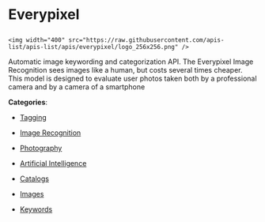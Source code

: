 # Everypixel<p align="center">
    <img width="400" src="https://raw.githubusercontent.com/apis-list/apis-list/apis/everypixel/logo_256x256.png" />
</p>

Automatic image keywording and categorization API.  The Everypixel Image Recognition sees images like a human, but costs several times cheaper. This model is designed to evaluate user photos taken both by a professional camera and by a camera of a smartphone

**Categories**:

- [Tagging](https://github/apis-list/apis-list#tagging)

- [Image Recognition](https://github/apis-list/apis-list#image-recognition)

- [Photography](https://github/apis-list/apis-list#photography)

- [Artificial Intelligence](https://github/apis-list/apis-list#artificial-intelligence)

- [Catalogs](https://github/apis-list/apis-list#catalogs)

- [Images](https://github/apis-list/apis-list#images)

- [Keywords](https://github/apis-list/apis-list#keywords)





